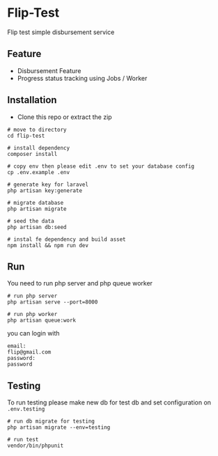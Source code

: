 # Flip-Test
Flip test simple disbursement service 

## Feature
- Disbursement Feature
- Progress status tracking using Jobs / Worker

## Installation
- Clone this repo or extract the zip
```
# move to directory
cd flip-test

# install dependency
composer install

# copy env then please edit .env to set your database config
cp .env.example .env

# generate key for laravel
php artisan key:generate

# migrate database
php artisan migrate

# seed the data
php artisan db:seed

# instal fe dependency and build asset
npm install && npm run dev
```

## Run 
You need to run php server and php queue worker
```
# run php server
php artisan serve --port=8000

# run php worker
php artisan queue:work
``` 

you can login with
```
email: 
flip@gmail.com
password: 
password
```

## Testing
To run testing please make new db for test db and set configuration on `.env.testing`
```
# run db migrate for testing
php artisan migrate --env=testing

# run test
vendor/bin/phpunit 
``` 
